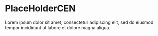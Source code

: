 # PlaceHolderCEN
Lorem ipsum dolor sit amet, consectetur adipiscing elit, sed do eiusmod tempor incididunt ut labore et dolore magna aliqua.
